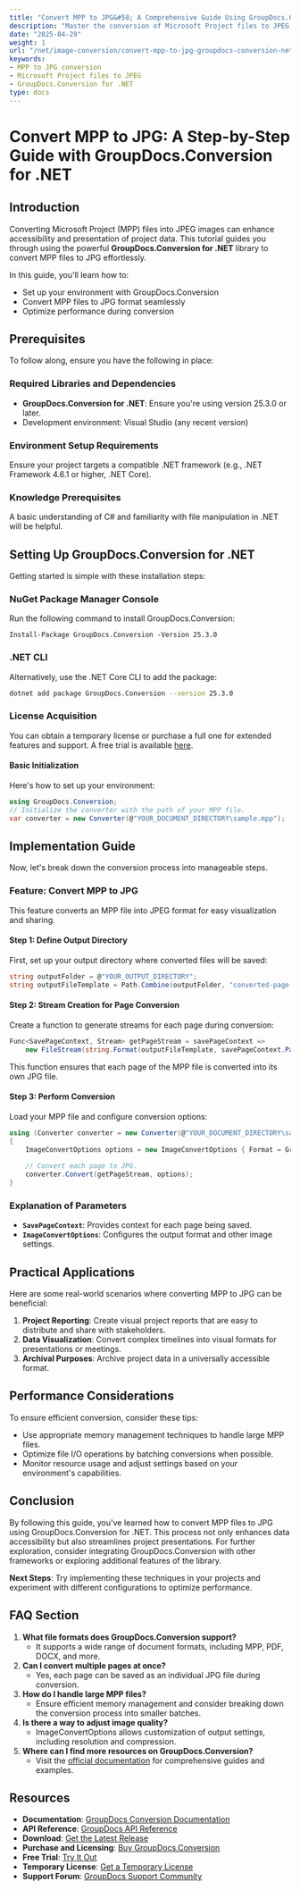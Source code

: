 ```yaml
---
title: "Convert MPP to JPG&#58; A Comprehensive Guide Using GroupDocs.Conversion for .NET"
description: "Master the conversion of Microsoft Project files to JPEG with GroupDocs.Conversion for .NET. Follow this step-by-step guide for seamless image transformation."
date: "2025-04-29"
weight: 1
url: "/net/image-conversion/convert-mpp-to-jpg-groupdocs-conversion-net/"
keywords:
- MPP to JPG conversion
- Microsoft Project files to JPEG
- GroupDocs.Conversion for .NET
type: docs
---
```

# Convert MPP to JPG: A Step-by-Step Guide with GroupDocs.Conversion for .NET

## Introduction

Converting Microsoft Project (MPP) files into JPEG images can enhance accessibility and presentation of project data. This tutorial guides you through using the powerful **GroupDocs.Conversion for .NET** library to convert MPP files to JPG effortlessly.

In this guide, you'll learn how to:
- Set up your environment with GroupDocs.Conversion
- Convert MPP files to JPG format seamlessly
- Optimize performance during conversion

## Prerequisites
To follow along, ensure you have the following in place:

### Required Libraries and Dependencies
- **GroupDocs.Conversion for .NET**: Ensure you're using version 25.3.0 or later.
- Development environment: Visual Studio (any recent version)

### Environment Setup Requirements
Ensure your project targets a compatible .NET framework (e.g., .NET Framework 4.6.1 or higher, .NET Core).

### Knowledge Prerequisites
A basic understanding of C# and familiarity with file manipulation in .NET will be helpful.

## Setting Up GroupDocs.Conversion for .NET
Getting started is simple with these installation steps:

### NuGet Package Manager Console
Run the following command to install GroupDocs.Conversion:
```shell
Install-Package GroupDocs.Conversion -Version 25.3.0
```

### .NET CLI
Alternatively, use the .NET Core CLI to add the package:
```bash
dotnet add package GroupDocs.Conversion --version 25.3.0
```

### License Acquisition
You can obtain a temporary license or purchase a full one for extended features and support. A free trial is available [here](https://releases.groupdocs.com/conversion/net/).

#### Basic Initialization
Here's how to set up your environment:
```csharp
using GroupDocs.Conversion;
// Initialize the converter with the path of your MPP file.
var converter = new Converter(@"YOUR_DOCUMENT_DIRECTORY\sample.mpp");
```

## Implementation Guide
Now, let's break down the conversion process into manageable steps.

### Feature: Convert MPP to JPG
This feature converts an MPP file into JPEG format for easy visualization and sharing.

#### Step 1: Define Output Directory
First, set up your output directory where converted files will be saved:
```csharp
string outputFolder = @"YOUR_OUTPUT_DIRECTORY";
string outputFileTemplate = Path.Combine(outputFolder, "converted-page-{0}.jpg");
```

#### Step 2: Stream Creation for Page Conversion
Create a function to generate streams for each page during conversion:
```csharp
Func<SavePageContext, Stream> getPageStream = savePageContext =>
    new FileStream(string.Format(outputFileTemplate, savePageContext.Page), FileMode.Create);
```
This function ensures that each page of the MPP file is converted into its own JPG file.

#### Step 3: Perform Conversion
Load your MPP file and configure conversion options:
```csharp
using (Converter converter = new Converter(@"YOUR_DOCUMENT_DIRECTORY\sample.mpp"))
{
    ImageConvertOptions options = new ImageConvertOptions { Format = GroupDocs.Conversion.FileTypes.ImageFileType.Jpg };
    
    // Convert each page to JPG.
    converter.Convert(getPageStream, options);
}
```

### Explanation of Parameters
- **`SavePageContext`**: Provides context for each page being saved.
- **`ImageConvertOptions`**: Configures the output format and other image settings.

## Practical Applications
Here are some real-world scenarios where converting MPP to JPG can be beneficial:
1. **Project Reporting**: Create visual project reports that are easy to distribute and share with stakeholders.
2. **Data Visualization**: Convert complex timelines into visual formats for presentations or meetings.
3. **Archival Purposes**: Archive project data in a universally accessible format.

## Performance Considerations
To ensure efficient conversion, consider these tips:
- Use appropriate memory management techniques to handle large MPP files.
- Optimize file I/O operations by batching conversions when possible.
- Monitor resource usage and adjust settings based on your environment's capabilities.

## Conclusion
By following this guide, you've learned how to convert MPP files to JPG using GroupDocs.Conversion for .NET. This process not only enhances data accessibility but also streamlines project presentations. For further exploration, consider integrating GroupDocs.Conversion with other frameworks or exploring additional features of the library.

**Next Steps**: Try implementing these techniques in your projects and experiment with different configurations to optimize performance.

## FAQ Section
1. **What file formats does GroupDocs.Conversion support?**
   - It supports a wide range of document formats, including MPP, PDF, DOCX, and more.
2. **Can I convert multiple pages at once?**
   - Yes, each page can be saved as an individual JPG file during conversion.
3. **How do I handle large MPP files?**
   - Ensure efficient memory management and consider breaking down the conversion process into smaller batches.
4. **Is there a way to adjust image quality?**
   - ImageConvertOptions allows customization of output settings, including resolution and compression.
5. **Where can I find more resources on GroupDocs.Conversion?**
   - Visit the [official documentation](https://docs.groupdocs.com/conversion/net/) for comprehensive guides and examples.

## Resources
- **Documentation**: [GroupDocs Conversion Documentation](https://docs.groupdocs.com/conversion/net/)
- **API Reference**: [GroupDocs API Reference](https://reference.groupdocs.com/conversion/net/)
- **Download**: [Get the Latest Release](https://releases.groupdocs.com/conversion/net/)
- **Purchase and Licensing**: [Buy GroupDocs.Conversion](https://purchase.groupdocs.com/buy)
- **Free Trial**: [Try It Out](https://releases.groupdocs.com/conversion/net/)
- **Temporary License**: [Get a Temporary License](https://purchase.groupdocs.com/temporary-license/)
- **Support Forum**: [GroupDocs Support Community](https://forum.groupdocs.com/c/conversion/10)
